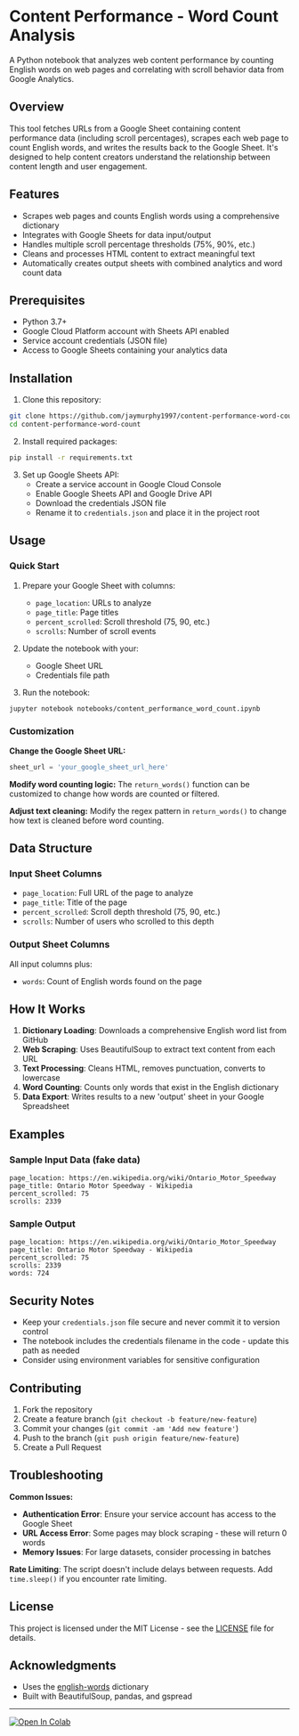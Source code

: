 # Content Performance - Word Count Analysis

A Python notebook that analyzes web content performance by counting English words on web pages and correlating with scroll behavior data from Google Analytics.

## Overview

This tool fetches URLs from a Google Sheet containing content performance data (including scroll percentages), scrapes each web page to count English words, and writes the results back to the Google Sheet. It's designed to help content creators understand the relationship between content length and user engagement.

## Features

- Scrapes web pages and counts English words using a comprehensive dictionary
- Integrates with Google Sheets for data input/output
- Handles multiple scroll percentage thresholds (75%, 90%, etc.)
- Cleans and processes HTML content to extract meaningful text
- Automatically creates output sheets with combined analytics and word count data

## Prerequisites

- Python 3.7+
- Google Cloud Platform account with Sheets API enabled
- Service account credentials (JSON file)
- Access to Google Sheets containing your analytics data

## Installation

1. Clone this repository:
```bash
git clone https://github.com/jaymurphy1997/content-performance-word-count.git
cd content-performance-word-count
```

2. Install required packages:
```bash
pip install -r requirements.txt
```

3. Set up Google Sheets API:
   - Create a service account in Google Cloud Console
   - Enable Google Sheets API and Google Drive API
   - Download the credentials JSON file
   - Rename it to `credentials.json` and place it in the project root

## Usage

### Quick Start

1. Prepare your Google Sheet with columns:
   - `page_location`: URLs to analyze
   - `page_title`: Page titles
   - `percent_scrolled`: Scroll threshold (75, 90, etc.)
   - `scrolls`: Number of scroll events

2. Update the notebook with your:
   - Google Sheet URL
   - Credentials file path

3. Run the notebook:
```bash
jupyter notebook notebooks/content_performance_word_count.ipynb
```

### Customization

**Change the Google Sheet URL:**
```python
sheet_url = 'your_google_sheet_url_here'
```

**Modify word counting logic:**
The `return_words()` function can be customized to change how words are counted or filtered.

**Adjust text cleaning:**
Modify the regex pattern in `return_words()` to change how text is cleaned before word counting.

## Data Structure

### Input Sheet Columns
- `page_location`: Full URL of the page to analyze
- `page_title`: Title of the page
- `percent_scrolled`: Scroll depth threshold (75, 90, etc.)
- `scrolls`: Number of users who scrolled to this depth

### Output Sheet Columns
All input columns plus:
- `words`: Count of English words found on the page

## How It Works

1. **Dictionary Loading**: Downloads a comprehensive English word list from GitHub
2. **Web Scraping**: Uses BeautifulSoup to extract text content from each URL
3. **Text Processing**: Cleans HTML, removes punctuation, converts to lowercase
4. **Word Counting**: Counts only words that exist in the English dictionary
5. **Data Export**: Writes results to a new 'output' sheet in your Google Spreadsheet

## Examples

### Sample Input Data (fake data)
```
page_location: https://en.wikipedia.org/wiki/Ontario_Motor_Speedway
page_title: Ontario Motor Speedway - Wikipedia
percent_scrolled: 75
scrolls: 2339
```

### Sample Output
```
page_location: https://en.wikipedia.org/wiki/Ontario_Motor_Speedway
page_title: Ontario Motor Speedway - Wikipedia
percent_scrolled: 75
scrolls: 2339
words: 724
```

## Security Notes

- Keep your `credentials.json` file secure and never commit it to version control
- The notebook includes the credentials filename in the code - update this path as needed
- Consider using environment variables for sensitive configuration

## Contributing

1. Fork the repository
2. Create a feature branch (`git checkout -b feature/new-feature`)
3. Commit your changes (`git commit -am 'Add new feature'`)
4. Push to the branch (`git push origin feature/new-feature`)
5. Create a Pull Request

## Troubleshooting

**Common Issues:**

- **Authentication Error**: Ensure your service account has access to the Google Sheet
- **URL Access Error**: Some pages may block scraping - these will return 0 words
- **Memory Issues**: For large datasets, consider processing in batches

**Rate Limiting**: The script doesn't include delays between requests. Add `time.sleep()` if you encounter rate limiting.

## License

This project is licensed under the MIT License - see the [LICENSE](LICENSE) file for details.

## Acknowledgments

- Uses the [english-words](https://github.com/dwyl/english-words) dictionary
- Built with BeautifulSoup, pandas, and gspread

---

[![Open In Colab](https://colab.research.google.com/assets/colab-badge.svg)](https://colab.research.google.com/github/yourusername/content-performance-word-count/blob/main/notebooks/Content%20Performance%20-%20Word%20Count.ipynb)